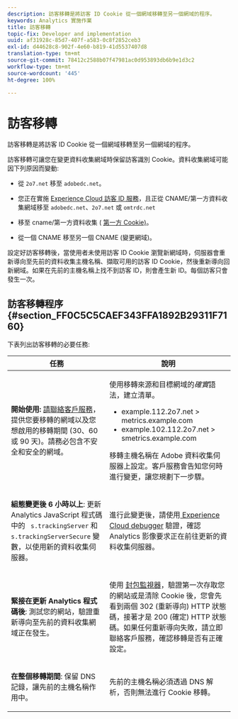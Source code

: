 ```yaml
---
description: 訪客移轉是將訪客 ID Cookie 從一個網域移轉至另一個網域的程序。
keywords: Analytics 實施作業
title: 訪客移轉
topic-fix: Developer and implementation
uuid: af31928c-85d7-407f-a583-0c8f2852ceb3
exl-id: d44628c8-902f-4e60-b819-41d5537407d8
translation-type: tm+mt
source-git-commit: 78412c2588b07f47981ac0d953893db6b9e1d3c2
workflow-type: tm+mt
source-wordcount: '445'
ht-degree: 100%

---
```


# 訪客移轉

訪客移轉是將訪客 ID Cookie 從一個網域移轉至另一個網域的程序。

訪客移轉可讓您在變更資料收集網域時保留訪客識別 Cookie。資料收集網域可能因下列原因而變動:

* 從 `2o7.net` 移至 `adobedc.net`。

* 您正在實施 [Experience Cloud 訪客 ID 服務](https://docs.adobe.com/content/help/zh-Hant/id-service/using/home.html)，且正從 CNAME/第一方資料收集網域移至 `adobedc.net`、`2o7.net` 或 `omtrdc.net`

* 移至 cname/第一方資料收集 ( [第一方 Cookie)](https://docs.adobe.com/content/help/zh-Hant/core-services/interface/ec-cookies/cookies-first-party.html)。

* 從一個 CNAME 移至另一個 CNAME (變更網域)。

設定好訪客移轉後，當使用者未使用訪客 ID Cookie 瀏覽新網域時，伺服器會重新導向至先前的資料收集主機名稱、擷取可用的訪客 ID Cookie，然後重新導向回新網域。如果在先前的主機名稱上找不到訪客 ID，則會產生新 ID。每個訪客只會發生一次。

## 訪客移轉程序 {#section_FF0C5C5CAEF343FFA1892B29311F7160}

下表列出訪客移轉的必要任務:

<table id="table_7B2535FC3E264216A299686415C6B21C"> 
 <thead> 
  <tr> 
   <th colname="col1" class="entry"> 任務 </th> 
   <th colname="col3" class="entry"> 說明 </th> 
  </tr> 
 </thead>
 <tbody> 
  <tr> 
   <td colname="col1"> <p> <b>開始使用:</b> <a href="https://helpx.adobe.com/tw/marketing-cloud/contact-support.html"  >請聯絡客戶服務</a>，提供您要移轉的網域以及您想啟用的移轉期間 (30、60 或 90 天)。請務必包含不安全和安全的網域。 </p> </td> 
   <td colname="col3"> <p>使用移轉來源和目標網域的<i>確實</i>語法，建立清單。 </p> 
    <ul id="ul_067EC5C7619141A6BDFBC209C9FD47E2"> 
     <li id="li_0723D948465A49C1871B81207AEDC4DC">example.112.2o7.net &gt; metrics.example.com </li> 
     <li id="li_B0CA15A593BD4AB9802E33A3FF037C7A">example.102.112.2o7.net &gt; smetrics.example.com </li> 
    </ul> <p>移轉主機名稱在 Adobe 資料收集伺服器上設定。客戶服務會告知您何時進行變更，讓您規劃下一步驟。 </p> </td> 
  </tr> 
  <tr> 
   <td colname="col1"> <p> <b>組態變更後 6 小時以上</b>: 更新 Analytics JavaScript 程式碼中的 <code> s.trackingServer</code> 和 <code> s.trackingServerSecure</code> 變數，以使用新的資料收集伺服器。 </p> </td> 
   <td colname="col3"> <p>進行此變更後，請使用<a href="https://experienceleague.adobe.com/docs/debugger/using/experience-cloud-debugger.html?lang=zh-Hant"> Experience Cloud debugger</a> 驗證，確認 Analytics 影像要求正在前往更新的資料收集伺服器。
 </p> </td> 
  </tr> 
  <tr> 
   <td colname="col1"> <p> <b>緊接在更新 Analytics 程式碼後</b>: 測試您的網站，驗證重新導向至先前的資料收集網域正在發生。 </p> </td> 
   <td colname="col3"> <p>使用 <a href="../implement/validate/packet-monitor.md"> 封包監視器</a>，驗證第一次存取您的網站或是清除 Cookie 後，您會先看到兩個 302 (重新導向) HTTP 狀態碼，接著才是 200 (確定) HTTP 狀態碼。如果任何重新導向失敗，請立即聯絡客戶服務，確認移轉是否有正確設定。 </p> </td> 
  </tr> 
  <tr> 
   <td colname="col1"> <p> <b>在整個移轉期間</b>: 保留 DNS 記錄，讓先前的主機名稱作用中。 </p> </td> 
   <td colname="col3"> <p>先前的主機名稱必須透過 DNS 解析，否則無法進行 Cookie 移轉。 </p> </td> 
  </tr> 
 </tbody> 
</table>
